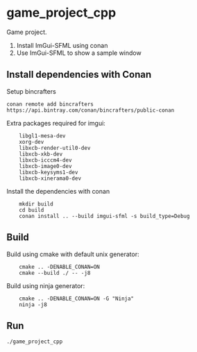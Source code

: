 # game_project_cpp

Game project.
 
1. Install ImGui-SFML using conan
2. Use ImGui-SFML to show a sample window

## Install dependencies with Conan

Setup bincrafters

    conan remote add bincrafters https://api.bintray.com/conan/bincrafters/public-conan

Extra packages required for imgui:
````
    libgl1-mesa-dev
    xorg-dev
    libxcb-render-util0-dev
    libxcb-xkb-dev
    libxcb-icccm4-dev
    libxcb-image0-dev
    libxcb-keysyms1-dev
    libxcb-xinerama0-dev
````

Install the dependencies with conan
````
    mkdir build
    cd build
    conan install .. --build imgui-sfml -s build_type=Debug
````

## Build
Build using cmake with default unix generator:

````
    cmake .. -DENABLE_CONAN=ON
    cmake --build ./ -- -j8
````

Build using ninja generator:

````
    cmake .. -DENABLE_CONAN=ON -G "Ninja"
    ninja -j8
````

## Run 

    ./game_project_cpp


